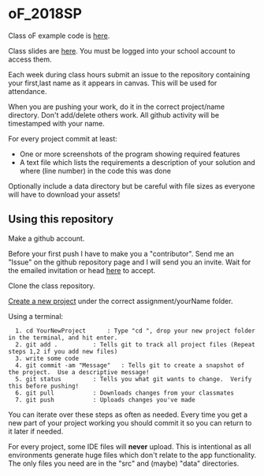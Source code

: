 # oF_2018SP

Class oF example code is [here](https://github.com/wolfm2/oF_Examples).

Class slides are [here](https://drive.google.com/drive/folders/1a5XLCCIaZmdTavGbogB_-p-dzR81Ieeb?usp=sharing).
 You must be logged into your school account to access them.
 
Each week during class hours submit an issue to the repository containing your first,last name as it appears in canvas.  This will be used for attendance.

When you are pushing your work, do it in the correct project/name directory.  Don't add/delete others work.  All github activity will be timestamped with your name.

For every project commit at least:

  * One or more screenshots of the program showing required features
  * A text file which lists the requirements a description of your solution and where (line number) in the code this was done
  
Optionally include a data directory but be careful with file sizes as everyone will have to download your assets!


## Using this repository

Make a github account.

Before your first push I have to make you a "contributor".  Send me an "Issue" on the github repository page and I will send you an invite.  Wait for the emailed invitation or head [here](https://github.com/wolfm2/oF_2018SP/invitations) to accept.

Clone the class repository.

[Create a new project](http://openframeworks.cc/learning/01_basics/create_a_new_project/) under the correct assignment/yourName folder.

Using a terminal:

```
  1. cd YourNewProject		: Type "cd ", drop your new project folder in the terminal, and hit enter.
  2. git add .			: Tells git to track all project files (Repeat steps 1,2 if you add new files)
  3. write some code	
  4. git commit -am "Message"	: Tells git to create a snapshot of the project.  Use a descriptive message!
  5. git status			: Tells you what git wants to change.  Verify this before pushing!
  6. git pull			: Downloads changes from your classmates
  7. git push			: Uploads changes you've made
```
You can iterate over these steps as often as needed. Every time you get a new part of your project working you should commit it so you can return to it later if needed.

For every project, some IDE files will **never** upload.  This is intentional as all environments generate huge files which don't relate to the app functionality.  The only files you need are in the "src" and (maybe) "data" directories.
